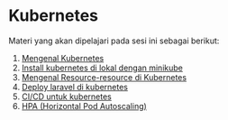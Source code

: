 Kubernetes
========================

Materi yang akan dipelajari pada sesi ini sebagai berikut:
1. [Mengenal Kubernetes](https://github.com/agung3wi/panduan-kelasdevops/tree/master/sesi%209/1.%20mengenal%20kubernetes)
2. [Install kubernetes di lokal dengan minikube](https://github.com/agung3wi/panduan-kelasdevops/tree/master/sesi%209/mengenal%20kubernetes)
3. [Mengenal Resource-resource di Kubernetes](https://github.com/agung3wi/panduan-kelasdevops/tree/master/sesi%209/mengenal%20kubernetes)
4. [Deploy laravel di kubernetes](https://github.com/agung3wi/panduan-kelasdevops/tree/master/sesi%209/mengenal%20kubernetes)
5. [CI/CD untuk kubernetes](https://github.com/agung3wi/panduan-kelasdevops/tree/master/sesi%209/mengenal%20kubernetes)
6. [HPA (Horizontal Pod Autoscaling)](https://github.com/agung3wi/panduan-kelasdevops/tree/master/sesi%209/mengenal%20kubernetes)